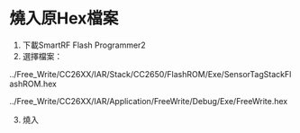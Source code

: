 # 燒入原Hex檔案
 1. 下載SmartRF Flash Programmer2
 2. 選擇檔案：

  ../Free_Write/CC26XX/IAR/Stack/CC2650/FlashROM/Exe/SensorTagStackFlashROM.hex
  
  ../Free_Write/CC26XX/IAR/Application/FreeWrite/Debug/Exe/FreeWrite.hex
 
 3. 燒入
